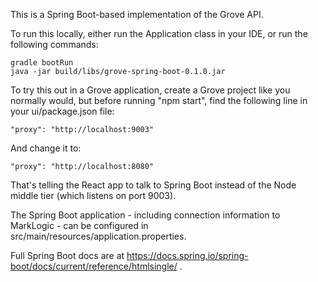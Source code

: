 This is a Spring Boot-based implementation of the Grove API. 

To run this locally, either run the Application class in your IDE, or run the following commands:

    gradle bootRun
    java -jar build/libs/grove-spring-boot-0.1.0.jar

To try this out in a Grove application, create a Grove project like you normally would, but before running "npm start", 
find the following line in your ui/package.json file:

    "proxy": "http://localhost:9003"

And change it to:

    "proxy": "http://localhost:8080"

That's telling the React app to talk to Spring Boot instead of the Node middle tier (which listens on port 9003).

The Spring Boot application - including connection information to MarkLogic - can be configured in 
src/main/resources/application.properties. 

Full Spring Boot docs are at https://docs.spring.io/spring-boot/docs/current/reference/htmlsingle/ . 
 
